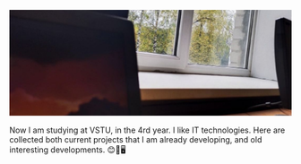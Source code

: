 ![Header](https://github.com/ivaningrigorii/ivaningrigorii/blob/main/assets/back.jpg)

Now I am studying at VSTU, in the 4rd year.
I like IT technologies. Here are collected both current projects that I am already developing, and old interesting developments. 😊🎒🖥️
